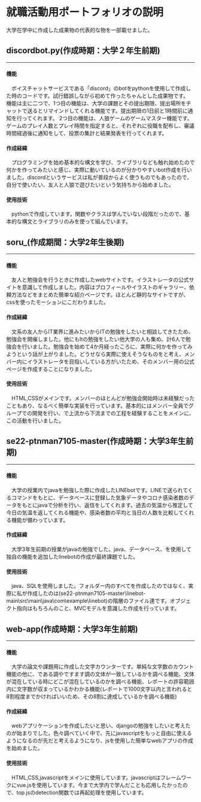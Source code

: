 # 就職活動用ポートフォリオの説明
大学在学中に作成した成果物の代表的な物を一部載せました。    
 
 
 
## discordbot.py(作成時期：大学２年生前期)
***
#### 機能
　ボイスチャットサービスである「discord」のbotをpythonを使用して作成した時のコードです。試行錯誤しながら初めて作ったちゃんとした成果物です。
機能は主に二つで、1つ目の機能は、大学の課題とその提出期限、提出場所をチャットで送るとリマインドしてくれる機能です。提出期限の1日前と1時間前に通知を行ってくれます。
2つ目の機能は、人狼ゲームのゲームマスター機能です。ゲームのプレイ人数とプレイ時間を指定すると、それぞれに役職を配布し、審議時間経過後に通知をして、投票の集計と結果発表を行ってくれます。
 
#### 作成経緯
　プログラミングを始め基本的な構文を学び、ライブラリなども触れ始めたので何かを作ってみたいと感じ、実際に動いているのが分かりやすいbot作成を行いました。discordというサービスは私が普段からよく使うものでもあったので、自分で使いたい、友人と人狼で遊びたいという気持ちから始めました。
 
#### 使用技術
　pythonで作成しています。関数やクラスは学んでいない段階だったので、基本的な構文とライブラリのみを使って組んでいます。    
 
 
 
 
## soru_(作成期間：大学2年生後期)
***
#### 機能
　友人と勉強会を行うときに作成したwebサイトです。イラストレータの公式サイトを意識して作成しました。内容はプロフィールやイラストのギャラリー、依頼方法などをまとめた簡単な紹介ページです。ほとんど静的なサイトですが、cssを使ったモーションにこだわりました。
 
#### 作成経緯
　文系の友人からIT業界に進みたいからITの勉強をしたいと相談してきたため、勉強会を開催しました。他にもItの勉強をしたい他大学の人も集め、計6人で勉強会を行いました。勉強会を始めて4か月経ったころに、実際に何かを作ってみようという話が上がりました。どうせなら実際に使えそうなものをと考え、メンバー内にイラストレータを目指いしている方がいたため、そのメンバー用の公式ページを作成することになりました。
 
#### 使用技術
　HTML,CSSがメインです。メンバーのほとんどが勉強会開始時は未経験だったこともあり、なるべく簡単な実装を行っています。基本的にはメンバー全員でグループでの開発を行い、で上流から下流までの工程を経験することをメインに、この活動を行いました。
 
## se22-ptnman7105-master(作成時期：大学3年生前期)
***
#### 機能
　大学の授業内でjavaを勉強した際に作成したLINEbotです。LINEで送られてくるコマンドをもとに、データベースに登録した気象データやコロナ感染者数のデータをもとにjavaで分析を行い、返信をしてくれます。過去の気温から推定して今日の気温を返してくれる機能や、感染者数の平均と当日の人数を比較してくれる機能が備わっています。
 
#### 作成経緯
　大学3年生前期の授業がjavaの勉強でした。java、データベース、を使用して独自の機能を追加したlinebotの作成が最終課題でした。
 
#### 使用技術
　java、SQLを使用しました。フォルダー内のすべてを作成したのではなく、実際に私が作成したのは(se22-ptnman7105-master\linebot-main\src\main\java\com\example\linebot)の階層のファイル達です。オブジェクト指向はもちろんのこと、MVCモデルを意識した作成を行っています。
 
## web-app(作成時期：大学3年生前期)
***
#### 機能
　大学の論文や課題用に作成した文字カウンターです。単純な文字数のカウント機能の他に、である調やですます調の文体が一致しているかを調べる機能、文体が混在している時にどこが混在しているのかを調べる機能、レポートの許容範囲内に文字数が収まっているかわかる機能(レポートで1000文字以内と言われると8割程度までかければいいため、その8割に達成しているかを調べる機能)
 
#### 作成経緯
　webアプリケーションを作成したいと思い、djangoの勉強をしたいと考えたのが始まりでした。色々調べていく中で、先にjavascriptをもっと自由に使えるようになるのが先だと考えるようになり、jsを使用した簡単なwebアプリの作成を始めました。
 
#### 使用技術
　HTML,CSS,javascriptをメインに使用しています。javascriptはフレームワークにvue.jsを使用しています。今まで大学内で学んだことも応用したかったので、top.jsのdetection関数では再起処理を使用しています。

